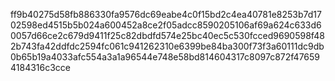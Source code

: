 ff9b40275d58fb886330fa9576dc69eabe4c0f15bd2c4ea40781e8253b7d1702598ed4515b5b024a600452a8ce2f05adcc8590205106af69a624c633d60057d66ce2c679d9411f25c82dbdfd574e25bc40ec5c530fcced9690598f482b743fa42ddfdc2594fc061c941262310e6399be84ba300f73f3a60111dc9db0b65b19a4033afc554a3a1a96544e748e58bd814604317c8097c872f476594184316c3cce
